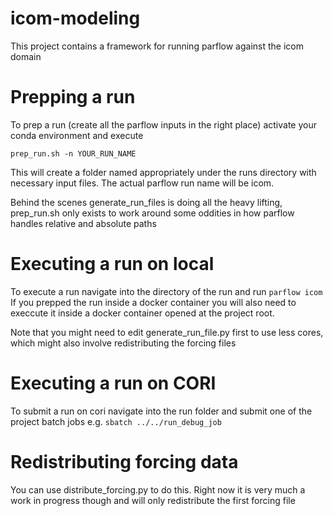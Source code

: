 # icom-modeling

This project contains a framework for running parflow against the icom domain

# Prepping a run
To prep a run (create all the parflow inputs in the right place) activate your conda environment and execute

```prep_run.sh -n YOUR_RUN_NAME```

This will create a folder named appropriately under the runs directory with necessary input files. The actual parflow run name will be icom.

Behind the scenes generate_run_files is doing all the heavy lifting, prep_run.sh only exists to work around some oddities in how parflow handles relative and absolute paths

# Executing a run on local
To execute a run navigate into the directory of the run and run
```parflow icom```
If you prepped the run inside a docker container you will also need to execcute it inside a docker container opened at the project root.

Note that you might need to edit generate_run_file.py first to use less cores, which might also involve redistributing the forcing files

# Executing a run on CORI
To submit a run on cori navigate into the run folder and submit one of the project batch jobs e.g.
```sbatch ../../run_debug_job```


# Redistributing forcing data
You can use distribute_forcing.py to do this. Right now it is very much a work in progress though and will only redistribute the first forcing file